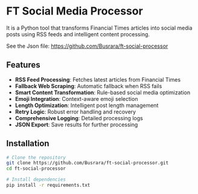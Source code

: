 # FT Social Media Processor

It is a Python tool that transforms Financial Times articles into social media posts using RSS feeds and intelligent content processing.

See the Json file: https://github.com/Busrara/ft-social-processor 

## Features

- **RSS Feed Processing**: Fetches latest articles from Financial Times
- **Fallback Web Scraping**: Automatic fallback when RSS fails
- **Smart Content Transformation**: Rule-based social media optimization
- **Emoji Integration**: Context-aware emoji selection
- **Length Optimization**: Intelligent post length management
- **Retry Logic**: Robust error handling and recovery
- **Comprehensive Logging**: Detailed processing logs
- **JSON Export**: Save results for further processing

## Installation

```bash
# Clone the repository
git clone https://github.com/Busrara/ft-social-processor.git
cd ft-social-processor

# Install dependencies
pip install -r requirements.txt
